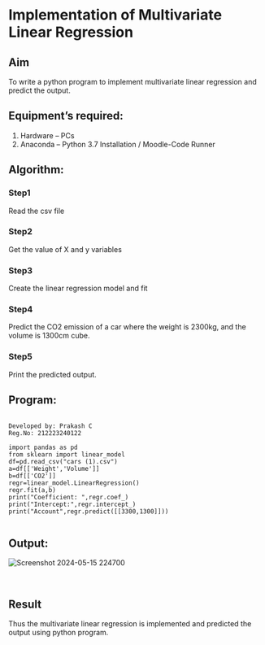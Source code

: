 # Implementation of Multivariate Linear Regression
## Aim
To write a python program to implement multivariate linear regression and predict the output.
## Equipment’s required:
1.	Hardware – PCs
2.	Anaconda – Python 3.7 Installation / Moodle-Code Runner
## Algorithm:
### Step1
Read the csv file
<br>

### Step2
Get the value of X and y variables
<br>

### Step3
Create the linear regression model and fit
<br>

### Step4
Predict the CO2 emission of a car where the weight is 2300kg, and the volume is 1300cm cube.
<br>

### Step5
Print the predicted output.
<br>

## Program:
```

Developed by: Prakash C
Reg.No: 212223240122

import pandas as pd
from sklearn import linear_model
df=pd.read_csv("cars (1).csv")
a=df[['Weight','Volume']]
b=df[['CO2']]
regr=linear_model.LinearRegression()
regr.fit(a,b)
print("Coefficient: ",regr.coef_)
print("Intercept:",regr.intercept_)
print("Account",regr.predict([[3300,1300]]))


```
## Output:

![Screenshot 2024-05-15 224700](https://github.com/Prakash-Chandran/Multivariate-Linear-Regression/assets/147120899/848dc8a3-4955-468c-9866-52745b058f43)

<br>

## Result
Thus the multivariate linear regression is implemented and predicted the output using python program.
